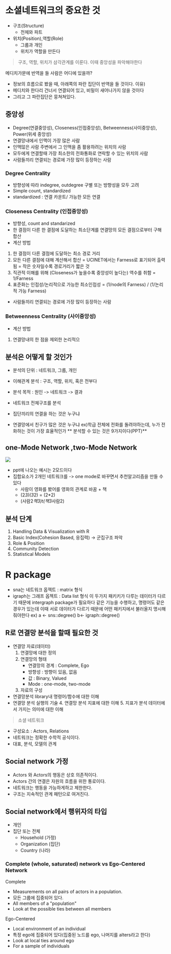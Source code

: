 
# 소셜네트워크의 중요한 것
* 구조(Structure)
	*  전체와 파트
* 위치(Position),역할(Role)
	* 그룹과 개인
	* 위치가 역할을 만든다
> 구조, 역할, 위치가 삼각관계를 이룬다.
> 이때 중앙성을 파악해야한다

메디치가문에 반역을 들 사람은 어디에 있을까?
* 정보의 흐름으로 봤을 때, 아래쪽의 파란 집단이 반역을 들 것이다.
이유) 
* 메디치와 한다리 건너서 연결되어 있고, 비밀이 새어나가지 않을 것이다
* 그리고 그 파란집단은 뭉쳐쳐있다.


## 중앙성
* Degree(연결중앙성), Closeness(인접중앙성), Betweenness(사이중앙성), Power(위세 중앙성)
* 연결망내에서 인맥이 가장 많은 사람
* 인맥많은 사람 주변에서 그 인맥을 좀 활용하려는 위치의 사람
* 모두에게 연결할때 가장 최소한의 전화통화로 연락할 수 있는 위치의 사람
* 사람들끼리 연결되는 경로에 가장 많이 등장하는 사람

### Degree Centrality
* 방향성에 따라 indegree, outdegree 구별 또는 방향성을 모두 고려
* Simple count, standardized
* standardized : 연결 카운트/ 가능한 모든 연결

### Closeness Centrality (인접중앙성)
* 방향성, count and standarized
* 한 결점이 다른 한 결점에 도달하는 최소단계를 연결망의 모든 결점으로부터 구해 합산
* 계산 방법
1. 한 결점이 다른 결점에 도달하는 최소 경로 거리
2. 모든 다른 결점에 대해 계산해서 합산
= UCINET에서는 Farness로 표기되어 출력됨 = 작은 숫자일수록 경로거리가 짧은 것
3. 직관적 이해를 위해 (Closeness가 높을수록 중앙성이 높다는) 역수를 취함 = 1/Farness
4. 표준화는 인접성/논리적으로 가능한 최소인접성 = (1/node의 Farness) / (1/논리적 가능 Farness)
* 사람들끼리 연결되는 경로에 가장 많이 등장하는 사람

### Betweenness Centrality (사이중앙성)
* 계산 방법
1. 연결망내의 한 점을 제외한 논리적으


## 분석은 어떻게 할 것인가
* 분석의 단위 : 네트워크, 그룹, 개인
* 이해관계 분석 : 구조, 역할, 위치, 혹은 전부다
* 분석 목적 : 원인 -> 네트워크 -> 결과

* 네트워크 전체구조를 분석
* 집단끼리의 연결을 하는 것은 누구냐
* 연결망에서 친구가 많은 것은 누구냐
ex)학급 전체에 전화를 돌려야하는데, 누가 전화하는 것이 가장 효율적인가
** 분석할 수 있는 것은 9가지이다(PPT)**

## one-Mode Network ,two-Mode Network
<image src = "/images/onemode.PNG">

- ppt에 나오는 예시는 2모드이다
- 집합요소가 2개인 네트워크를 -> one mode로 바꾸면서 추천알고리즘을 만들 수 있다
	- 사람이 영화를 봤어를 영화의 관계로 바꿈 + 책
	- (2*3)(3*2) = (2*2)
	- (사람2*책3)t(책3*사람2)

## 분석 단계
1. Handling Data & Visualization with R
2. Basic Index(Cohesion Based, 응집력) -> 군집구조 파악
3. Role & Position
4. Community Detection
5. Statistical Models

# R package
* sna는 네트워크 옵젝트 : matrix 형식
* igraph는 그래프 옵젝트 : Data list 형식
이 두가지 패키키가 다루는 데이터가 다르기 때문에 intergraph package가 필요하다
같은 기능을 수행하고, 명령어도 같은 경우가 있는데 이때 서로 데이터가 다르기 때문에 어떤 패키지에서 불러올지 명시해줘야한다
ex) a <- sns::degree()
b<- igraph::degree()

## R로 연결망 분석을 할때 필요한 것
* 연결망 자료(데이터)
	1. 연결망에 대한 정의
	2. 연결망의 형태
		* 연결망의 경계 : Complete, Ego
		* 방향성 : 방향이 있음, 없음
		* 값 : Binary, Valued
		* Mode : one-mode, two-mode
	3. 자료의 구성
* 연결망분석 library내 명령어/함수에 대한 이해
* 연결망 분석 실행의 기술
	4. 연결망 분석 지표에 대한 이해
	5. 지표가 분석 데이터에서 가지는 의미에 대한 이해

> 소셜 네트워크
* 구성요소 : Actors, Relations
* 네트워크는 정확한 수학적 공식이다.
* 대표, 분석, 모델의 관계

## Social network 가정
- Actors 와 Actors의 행동은 상호 의존적이다.
- Actors 간의 연결은 자원의 흐름을 위한 통로이다.
- 네트워크는 행동을 가능하게하고 제한한다.
- 구조는 지속적인 관계 패턴으로 여겨진다.

## Social network에서 행위자의 타입
- 개인
- 집단 또는 전체
	- Household (가정)
	- Organization (집단)
	- Country (나라)

### Complete (whole, saturated) network vs Ego-Centered Network
Complete
* Measurements on all pairs of actors in a population.
* 모든 그룹에 집중되어 있다.
* All members of a "population"
* Look at the possible ties between all members

Ego-Centered
* Local environment of an individual
* 특정 ego에 집중되어 있다(집중된 노드를 ego, 나머지를 alters라고 한다)
* Look at local ties around ego
* For a sample of individuals






<!--stackedit_data:
eyJoaXN0b3J5IjpbMTE4ODEwMzA1MiwxMDIyNjEwMDI4LDIxMD
U5MDM1MjAsMjg2MTQ3NTYwLC05OTUzMjU0OTksMTY2Nzk5NDk3
MywtNDYyMzA4Nzc0LDE1NDYwMjAyODgsLTYwMTQ2OTMxNiwtMj
Q3Njc5NTUyLDY2NTY2MTA1MiwxMzQ0MTk3MTk4LC0xNDYyOTUz
OTMsLTE0NTk4NDYxNTNdfQ==
-->